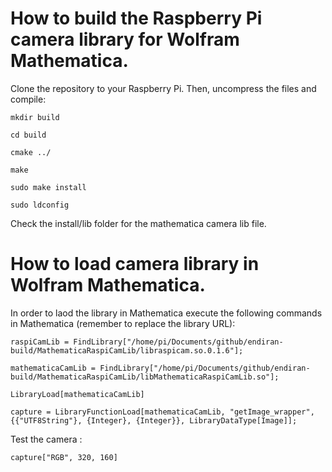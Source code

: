 # How to build the Raspberry Pi camera library for Wolfram Mathematica.

Clone the repository to your Raspberry Pi. Then, uncompress the files and compile:

`mkdir build`

`cd build`

`cmake ../`

`make`

`sudo make install`

`sudo ldconfig`

Check the install/lib folder for the mathematica camera lib file.

# How to load camera library in Wolfram Mathematica.
In order to laod the library in Mathematica execute the following commands in Mathematica (remember to replace the library URL):

`raspiCamLib = FindLibrary["/home/pi/Documents/github/endiran-build/MathematicaRaspiCamLib/libraspicam.so.0.1.6"];`

`mathematicaCamLib = FindLibrary["/home/pi/Documents/github/endiran-build/MathematicaRaspiCamLib/libMathematicaRaspiCamLib.so"];`

`LibraryLoad[mathematicaCamLib]`

`capture = LibraryFunctionLoad[mathematicaCamLib, "getImage_wrapper", {{"UTF8String"}, {Integer}, {Integer}}, LibraryDataType[Image]];`

Test the camera :

`capture["RGB", 320, 160]`
